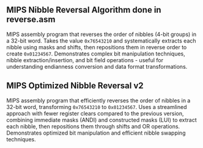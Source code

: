## MIPS Nibble Reversal Algorithm done in reverse.asm
MIPS assembly program that reverses the order of nibbles (4-bit groups) in a 32-bit word. Takes the value `0x76543210` and systematically extracts each nibble using masks and shifts, then repositions them in reverse order to create `0x01234567`. Demonstrates complex bit manipulation techniques, nibble extraction/insertion, and bit field operations - useful for understanding endianness conversion and data format transformations.


## MIPS Optimized Nibble Reversal v2
MIPS assembly program that efficiently reverses the order of nibbles in a 32-bit word, transforming `0x76543210` to `0x01234567`. Uses a streamlined approach with fewer register clears compared to the previous version, combining immediate masks (ANDI) and constructed masks (LUI) to extract each nibble, then repositions them through shifts and OR operations. Demonstrates optimized bit manipulation and efficient nibble swapping techniques.
